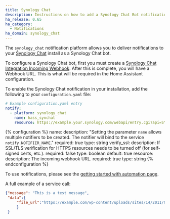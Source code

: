 ```yaml
---
title: Synology Chat
description: Instructions on how to add a Synology Chat Bot notifications to Home Assistant.
ha_release: 0.65
ha_category:
  - Notifications
ha_domain: synology_chat
---
```


The `synology_chat` notification platform allows you to deliver notifications to your [Synology Chat](https://www.synology.com/en-us/dsm/feature/chat) install as a Synology Chat bot.

To configure a Synology Chat bot, first you must create a [Synology Chat Integration Incoming Webhook](https://www.synology.com/en-us/knowledgebase/DSM/tutorial/Collaboration/How_to_configure_webhooks_and_slash_commands_in_Chat_Integration#t2.1). After this is complete, you will have a Webhook URL. This is what will be required in the Home Assistant configuration.

To enable the Synology Chat notification in your installation, add the following to your `configuration.yaml` file:

```yaml
# Example configuration.yaml entry
notify:
  - platform: synology_chat
    name: hass_synchat
    resource: https://example.your.synology.com/webapi/entry.cgi?api=SYNO.Chat.External&method=incoming&version=1&token=ABCDEFG
```

{% configuration %}
name:
  description: "Setting the  parameter `name` allows multiple notifiers to be created. The notifier will bind to the service `notify.NOTIFIER_NAME`."
  required: true
  type: string
verify_ssl:
  description: If SSL/TLS verification for HTTPS resources needs to be turned off (for self-signed certs, etc.).
  required: false
  type: boolean
  default: true
resource:
  description: The incoming webhook URL.
  required: true
  type: string
{% endconfiguration %}

To use notifications, please see the [getting started with automation page](/getting-started/automation/).

A full example of a service call:

```json
{"message": "This is a test message", 
 "data":{
     "file_url":"https://example.com/wp-content/uploads/sites/14/2011/01/cat.jpg"
     }
 }
```
